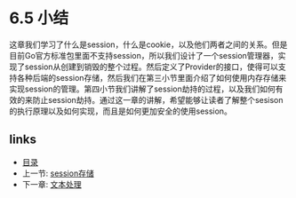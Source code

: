 # 6.5 小结

这章我们学习了什么是session，什么是cookie，以及他们两者之间的关系。但是目前Go官方标准包里面不支持session，所以我们设计了一个session管理器，实现了session从创建到销毁的整个过程。然后定义了Provider的接口，使得可以支持各种后端的session存储，然后我们在第三小节里面介绍了如何使用内存存储来实现session的管理。第四小节我们讲解了session劫持的过程，以及我们如何有效的来防止session劫持。通过这一章的讲解，希望能够让读者了解整个sesison的执行原理以及如何实现，而且是如何更加安全的使用session。

## links

* [目录](https://github.com/7th-heaven/build-web-application-with-golang/tree/606abd586a7270d0e48762cf0454ba0fac330698/zh/preface.md%3E)
* 上一节: [session存储](https://github.com/7th-heaven/build-web-application-with-golang/tree/606abd586a7270d0e48762cf0454ba0fac330698/zh/06.4.md%3E)
* 下一章: [文本处理](https://github.com/7th-heaven/build-web-application-with-golang/tree/606abd586a7270d0e48762cf0454ba0fac330698/zh/07.0.md%3E)

